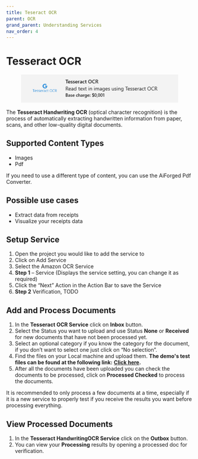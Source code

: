 ```yaml
---
title: Teseract OCR
parent: OCR
grand_parent: Understanding Services
nav_order: 4
---
```


# Tesseract OCR

<figure><img src="../../.gitbook/assets/image (54).png" alt=""><figcaption></figcaption></figure>

The **Tesseract Handwriting OCR** (optical character recognition) is the process of automatically extracting handwritten information from paper, scans, and other low-quality digital documents.

## Supported Content Types

* Images
* Pdf

If you need to use a different type of content, you can use the AiForged Pdf Converter.

## Possible use cases

* Extract data from receipts
* Visualize your receipts data

## Setup Service

1. Open the project you would like to add the service to
2. Click on Add Service
3. Select the Amazon OCR Service
4. **Step 1** – Service (Displays the service setting, you can change it as required)
5. Click the “Next” Action in the Action Bar to save the Service
6. **Step 2** Verification, TODO

## Add and Process Documents

1. In the **Tesseract OCR Service** click on **Inbox** button.
2. Select the Status you want to upload and use Status **None** or **Received** for new documents that have not been processed yet.
3. Select an optional category if you know the category for the document, if you don’t want to select one just click on “No selection”.
4. Find the files on your Local machine and upload them. **The demo's test files can be found at the following link:** [**Click here**](https://larchold-my.sharepoint.com/:u:/g/personal/jannie\_larcai\_com/Ec-\_k8RmUqNAv6WgCgwItfcBTRp1Gk0V6OeyTj2S3SIUQg?e=EquxX9)**.**
5. After all the documents have been uploaded you can check the documents to be processed, click on **Processed Checked** to process the documents.

It is recommended to only process a few documents at a time, especially if it is a new service to properly test if you receive the results you want before processing everything.

## View Processed Documents <a href="#view-processed-documents" id="view-processed-documents"></a>

1. In the **Tesseract HandwritingOCR Service** click on the **Outbox** button.
2. You can view your **Processing** results by opening a processed doc for verification.
